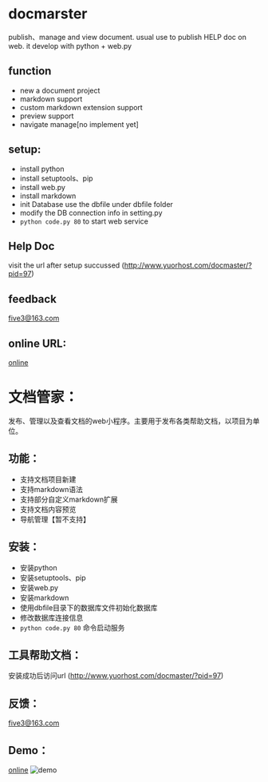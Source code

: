 docmarster
==========

publish、manage and view document. usual use to publish HELP doc on web. it develop with python + web.py


function
----------
* new a document project
* markdown support
* custom markdown extension support
* preview support
* navigate manage[no implement yet]

setup:
----------
* install python
* install setuptools、pip
* install web.py
* install markdown
* init Database use the dbfile under dbfile folder
* modify the DB connection info in setting.py
* `python code.py 80` to start web service

Help Doc
----------
visit the url after setup succussed (http://www.yuorhost.com/docmaster/?pid=97)

feedback
----------
five3@163.com

online URL:
----------
[online](http://testdoc.org/docmaster/)

文档管家：
==========

发布、管理以及查看文档的web小程序。主要用于发布各类帮助文档，以项目为单位。

功能：
----------
* 支持文档项目新建
* 支持markdown语法
* 支持部分自定义markdown扩展
* 支持文档内容预览
* 导航管理【暂不支持】

安装：
-----------
* 安装python
* 安装setuptools、pip
* 安装web.py
* 安装markdown
* 使用dbfile目录下的数据库文件初始化数据库
* 修改数据库连接信息
* `python code.py 80` 命令启动服务 

工具帮助文档：
-----------
安装成功后访问url (http://www.yuorhost.com/docmaster/?pid=97)

反馈：
-----------
five3@163.com

Demo：
-----------
[online](http://testdoc.org/docmaster/)
![demo](http://testdoc.org/static/docServer/images/demo.png)
